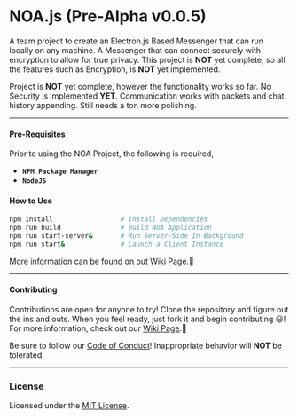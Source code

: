# NOA.js (Pre-Alpha v0.0.5)

A team project to create an Electron.js Based Messenger that can run locally on any machine. 
A Messenger that can connect securely with encryption to allow for true privacy. 
This project is **NOT** yet complete, so all the features such as Encryption, is **NOT** 
yet implemented. 

Project is **NOT** yet complete, however the functionality works so far. No Security is 
implemented **YET**. Communication works with packets and chat history appending. 
Still needs a ton more polishing.



---
#### Pre-Requisites

Prior to using the NOA Project, the following is required,

- **`NPM Package Manager`**
- **`NodeJS`**

#### How to Use
``` bash
npm install                 # Install Dependencies
npm run build               # Build NOA Application
npm run start-server&       # Run Server-Side In Background
npm run start&              # Launch a Client Instance
```

More information can be found on out [Wiki Page][WIKI_PAGE].:page_facing_up:

---
#### Contributing
Contributions are open for anyone to try! Clone the repository and figure out the ins and outs.
When you feel ready, just fork it and begin contributing :smiley:! For more information, check
out our [Wiki Page][WIKI_PAGE].:page_facing_up:

Be sure to follow our [Code of Conduct](CODE_OF_CONDUCT.md)! 
Inappropriate behavior will **NOT** be tolerated.

---
### License
Licensed under the [MIT License](LICENSE).

[WIKI_PAGE]: https://github.com/Ciaxur/NOA/wiki